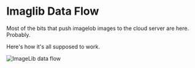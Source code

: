 # Imaglib Data Flow

Most of the bits that push imagelob images to the cloud server are here.  Probably.

Here's how it's all supposed to work.

![ImageLib data flow](../doc/doc/imagelib_flow.png)
